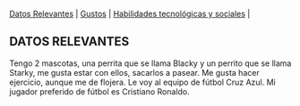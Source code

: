 [Datos Relevantes](./datos.md) | [Gustos](./gustos.md) | [Habilidades tecnológicas y sociales](./habilidades.md) | 

## DATOS RELEVANTES 

Tengo 2 mascotas, una perrita que se llama Blacky y un perrito que se llama Starky, me gusta estar con ellos, sacarlos a pasear. Me gusta hacer ejercicio, aunque me de flojera. Le voy al equipo de fútbol Cruz Azul. Mi jugador preferido de fútbol es Cristiano Ronaldo.

